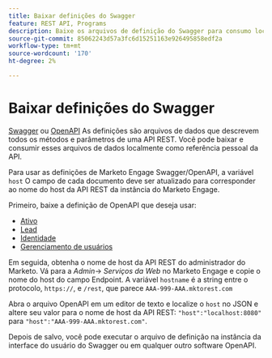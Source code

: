 ```yaml
---
title: Baixar definições do Swagger
feature: REST API, Programs
description: Baixe os arquivos de definição do Swagger para consumo local.
source-git-commit: 85062243d57a3fc6d15251163e926495858edf2a
workflow-type: tm+mt
source-wordcount: '170'
ht-degree: 2%

---
```


# Baixar definições do Swagger

[Swagger](https://swagger.io/) ou [OpenAPI](https://www.openapis.org/) As definições são arquivos de dados que descrevem todos os métodos e parâmetros de uma API REST. Você pode baixar e consumir esses arquivos de dados localmente como referência pessoal da API.

Para usar as definições de Marketo Engage Swagger/OpenAPI, a variável `host` O campo de cada documento deve ser atualizado para corresponder ao nome do host da API REST da instância do Marketo Engage.

Primeiro, baixe a definição de OpenAPI que deseja usar:

* [Ativo](assets/swagger-asset.json)
* [Lead](assets/swagger-mapi.json)
* [Identidade      ](assets/swagger-identity.json)
* [Gerenciamento de usuários](assets/swagger-user.json)

Em seguida, obtenha o nome de host da API REST do administrador do Marketo. Vá para a _Admin_-> _Serviços da Web_ no Marketo Engage e copie o nome do host do campo Endpoint. A variável `hostname` é a string entre o protocolo, `https://`, e `/rest`, que parece `AAA-999-AAA.mktorest.com`

Abra o arquivo OpenAPI em um editor de texto e localize o `host` no JSON e altere seu valor para o nome de host da API REST: `"host":"localhost:8080"` para `"host":"AAA-999-AAA.mktorest.com"`.

Depois de salvo, você pode executar o arquivo de definição na instância da interface do usuário do Swagger ou em qualquer outro software OpenAPI.
